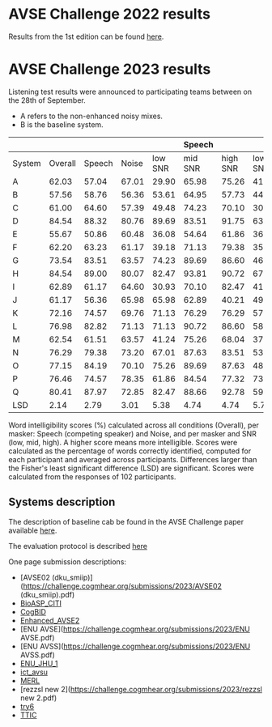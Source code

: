 # AVSE Challenge 2022 results

Results from the 1st edition can be found [here](/avsec1/results.md).

[//]: # (You can find the AVSE Challenge 2022 paper in the following link:)

[//]: # ()
[//]: # ([AVSE Challenge: Audio-Visual Speech Enhancement Challenge]&#40;https://www.research.ed.ac.uk/en/publications/avse-challenge-audio-visual-speech-enhancement-challenge&#41;)

# AVSE Challenge 2023 results

Listening test results were announced to participating teams between on the 28th of September. 
- A refers to the non-enhanced noisy mixes.
- B is the baseline system.


|          |          |          |          |            | **Speech** |          |          | **Noise** |          |
|----------|----------|----------|----------|------------|------------|----------|----------|-----------|----------|
| System   | Overall  | Speech   | Noise    | low SNR    | mid SNR    | high SNR | low SNR  | mid SNR   | high SNR |
| A        | 62.03    | 57.04    | 67.01    | 29.90      | 65.98      | 75.26    | 41.24    | 69.07     | 90.72    |
| B        | 57.56    | 58.76    | 56.36    | 53.61      | 64.95      | 57.73    | 44.33    | 65.98     | 58.76    |
| C        | 61.00    | 64.60    | 57.39    | 49.48      | 74.23      | 70.10    | 30.93    | 57.73     | 83.51    |
| D        | 84.54    | 88.32    | 80.76    | 89.69      | 83.51      | 91.75    | 63.92    | 83.51     | 94.85    |
| E        | 55.67    | 50.86    | 60.48    | 36.08      | 54.64      | 61.86    | 36.08    | 70.10     | 75.26    |
| F        | 62.20    | 63.23    | 61.17    | 39.18      | 71.13      | 79.38    | 35.05    | 65.98     | 82.47    |
| G        | 73.54    | 83.51    | 63.57    | 74.23      | 89.69      | 86.60    | 46.39    | 70.10     | 74.23    |
| H        | 84.54    | 89.00    | 80.07    | 82.47      | 93.81      | 90.72    | 67.01    | 84.54     | 88.66    |
| I        | 62.89    | 61.17    | 64.60    | 30.93      | 70.10      | 82.47    | 41.24    | 68.04     | 84.54    |
| J        | 61.17    | 56.36    | 65.98    | 65.98      | 62.89      | 40.21    | 49.48    | 72.16     | 76.29    |
| K        | 72.16    | 74.57    | 69.76    | 71.13      | 76.29      | 76.29    | 57.73    | 63.92     | 87.63    |
| L        | 76.98    | 82.82    | 71.13    | 71.13      | 90.72      | 86.60    | 58.76    | 74.23     | 80.41    |
| M        | 62.54    | 61.51    | 63.57    | 41.24      | 75.26      | 68.04    | 37.11    | 69.07     | 84.54    |
| N        | 76.29    | 79.38    | 73.20    | 67.01      | 87.63      | 83.51    | 53.61    | 77.32     | 88.66    |
| O        | 77.15    | 84.19    | 70.10    | 75.26      | 89.69      | 87.63    | 48.45    | 75.26     | 86.60    |
| P        | 76.46    | 74.57    | 78.35    | 61.86      | 84.54      | 77.32    | 73.20    | 76.29     | 85.57    |
| Q        | 80.41    | 87.97    | 72.85    | 82.47      | 88.66      | 92.78    | 59.79    | 79.38     | 79.38    |
| LSD      | 2.14     | 2.79     | 3.01     | 5.38       | 4.74       | 4.74     | 5.77     | 5.28      | 4.41     |

Word intelligibility scores (\%) calculated across all conditions (Overall), per masker: Speech (competing speaker) and Noise, and per masker and SNR (low, mid, high). A higher score means more intelligible. Scores were calculated as the percentage of words correctly identified, computed for each participant and averaged across participants. Differences larger than the Fisher's least significant difference (LSD) are significant. Scores were calculated from the responses of 102 participants.

## Systems description

The description of baseline cab be found in the AVSE Challenge paper available [here](https://www.research.ed.ac.uk/en/publications/avse-challenge-audio-visual-speech-enhancement-challenge).

The evaluation protocol is described [here](https://www.research.ed.ac.uk/en/publications/efficient-intelligibility-evaluation-using-keyword-spotting-a-stu)

One page submission descriptions:  

- [AVSE02 (dku_smiip)](https://challenge.cogmhear.org/submissions/2023/AVSE02 (dku_smiip).pdf)
- [BioASP_CITI](https://challenge.cogmhear.org/submissions/2023/BioASP_CITI.pdf)
- [CogBID](https://challenge.cogmhear.org/submissions/2023/CogBID.pdf)
- [Enhanced_AVSE2](https://challenge.cogmhear.org/submissions/2023/Enhanced_AVSE2.pdf)
- [ENU AVSE](https://challenge.cogmhear.org/submissions/2023/ENU AVSE.pdf)
- [ENU AVSS](https://challenge.cogmhear.org/submissions/2023/ENU AVSS.pdf)
- [ENU_JHU_1](https://challenge.cogmhear.org/submissions/2023/ENU_JHU_1.pdf)
- [ict_avsu](https://challenge.cogmhear.org/submissions/2023/ict_avsu.pdf)
- [MERL](https://challenge.cogmhear.org/submissions/2023/MERL.pdf)
- [rezzsl new 2](https://challenge.cogmhear.org/submissions/2023/rezzsl new 2.pdf)
- [try6](https://challenge.cogmhear.org/submissions/2023/try6.pdf)
- [TTIC](https://challenge.cogmhear.org/submissions/2023/TTIC.pdf)



